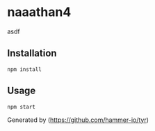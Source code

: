 # naaathan4

asdf
## Installation

`npm install`

## Usage

`npm start`

Generated by (https://github.com/hammer-io/tyr)